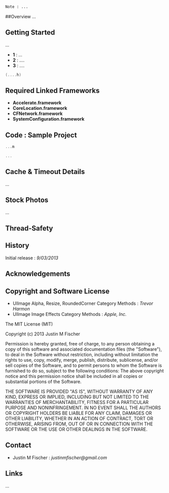 ```HTML
Note : ...
```

##Overview
...

## Getting Started
...

* **1** : _..._
* **2** : _...._
* **3** : _...._

```Objective-C
(....h)
````

## Required Linked Frameworks

* **Accelerate.framework**
* **CoreLocation.framework**
* **CFNetwork.framework**
* **SystemConfiguration.framework**

## Code : Sample Project 

```Objective-C
...m
```

```Objective-C
...
```

## Cache & Timeout Details
...

## Stock Photos
...

## Thread-Safety

## History
Initial release : _9/03/2013_

## Acknowledgements

## Copyright and Software License

* UIImage Alpha, Resize, RoundedCorner Category Methods : _Trevor Harmon_
* UIImage Image Effects Category Methods : _Apple, Inc._

The MIT License (MIT)

Copyright (c) 2013 Justin M Fischer

Permission is hereby granted, free of charge, to any person obtaining a copy of this software and associated documentation files (the "Software"), to deal in the Software without restriction, including without limitation the rights to use, copy, modify, merge, publish, distribute, sublicense, and/or sell copies of the Software, and to permit persons to whom the Software is furnished to do so, subject to the following conditions:
The above copyright notice and this permission notice shall be included in all copies or substantial portions of the Software.

THE SOFTWARE IS PROVIDED "AS IS", WITHOUT WARRANTY OF ANY KIND, EXPRESS OR IMPLIED, INCLUDING BUT NOT LIMITED TO THE WARRANTIES OF MERCHANTABILITY, FITNESS FOR A PARTICULAR PURPOSE AND NONINFRINGEMENT. IN NO EVENT SHALL THE AUTHORS OR COPYRIGHT HOLDERS BE LIABLE FOR ANY CLAIM, DAMAGES OR OTHER LIABILITY, WHETHER IN AN ACTION OF CONTRACT, TORT OR OTHERWISE, ARISING FROM, OUT OF OR IN CONNECTION WITH THE SOFTWARE OR THE USE OR OTHER DEALINGS IN THE SOFTWARE.

## Contact
* Justin M Fischer : _justinmfischer@gmail.com_

## Links
...
